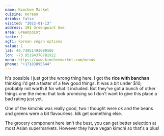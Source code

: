 ```yaml
---
name: Kimchee Market
cuisine: Korean
drinks: false
visited: "2022-01-13"
address: 191 Greenpoint Ave
area: Greenpoint 
taste: 1
sgfi: korean vegan options
value: 1
lat: 40.73051493089106
lon: -73.95194378781922
menu: https://www.kimcheemarket.com/menus
phone: "+17183895544"
---
```


It's possible I just got the wrong thing here. I got the **rice with banchan** thinking I'd get a taster of a few good things. It was a bit under $10, probably not worth it for what it included. But they've got a bunch of other things one the menu that look promising so I don't want to give this place a bad rating just yet.

One of the kimchis was really good, two I thought were ok and the beans and greens were a bit flavourless. Idk get something else. 

The grocery component here isn't the best, you can get better selection at most Asian supermarkets. However they have vegan kimchi so that's a plus!
